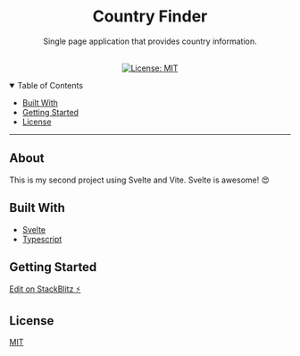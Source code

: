 <h1 align='center'>Country Finder</h1>

<div align="center">
Single page application that provides country information.
</div>

<div align="center">
<br />

[![License: MIT](https://img.shields.io/badge/License-MIT-yellow.svg)](https://opensource.org/licenses/MIT)
</div>

<details open="open">
<summary>Table of Contents</summary>

- [Built With](#built-with)
- [Getting Started](#getting-started)
- [License](#license)
</details>

---

## About
This is my second project using Svelte and Vite. Svelte is awesome! 😍

## Built With

- [Svelte](https://svelte.dev/)
- [Typescript](https://www.typescriptlang.org/)

## Getting Started
[Edit on StackBlitz ⚡️](https://stackblitz.com/edit/couuntry-finder)

## License
[MIT](https://choosealicense.com/licenses/mit/)
